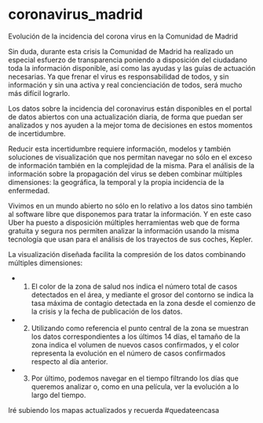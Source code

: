 # coronavirus_madrid
Evolución de la incidencia del corona virus en la Comunidad de Madrid

Sin duda, durante esta crisis la Comunidad de Madrid ha realizado un especial esfuerzo de transparencia poniendo a disposición del ciudadano toda la información disponible, así como las ayudas y las guías de actuación necesarias. Ya que frenar el virus es responsabilidad de todos, y sin información y sin una activa y real concienciación de todos, será mucho más difícil lograrlo.

Los datos sobre la incidencia del coronavirus están disponibles en el portal de datos abiertos con una actualización diaria, de forma que puedan ser analizados y nos ayuden a la mejor toma de decisiones en estos momentos de incertidumbre.

Reducir esta incertidumbre requiere información, modelos y también soluciones de visualización que nos permitan navegar no sólo en el exceso de información también en la complejidad de la misma. Para el análisis de la información sobre la propagación del virus se deben combinar múltiples dimensiones: la geográfica, la temporal y la propia incidencia de la enfermedad.

Vivimos en un mundo abierto no sólo en lo relativo a los datos sino también al software libre que disponemos para tratar la información. Y en este caso Uber ha puesto a disposición múltiples herramientas web que de forma gratuita y segura nos permiten analizar la información usando la misma tecnología que usan para el análisis de los trayectos de sus coches, Kepler.

La visualización diseñada facilita la compresión de los datos combinando múltiples dimensiones:


- 1. El color de la zona de salud nos indica el número total de casos detectados en el área, y mediante el grosor del contorno se indica la tasa máxima de contagio detectada en la zona desde el comienzo de la crisis y la fecha de publicación de los datos.

- 2. Utilizando como referencia el punto central de la zona se muestran los datos correspondientes a los últimos 14 días, el tamaño de la zona indica el volumen de nuevos casos confirmados, y el color representa la evolución en el número de casos confirmados respecto al día anterior.

- 3. Por último, podemos navegar en el tiempo filtrando los días que queremos analizar o, como en una película, ver la evolución a lo largo del tiempo.

Iré subiendo los mapas actualizados y recuerda #quedateencasa
